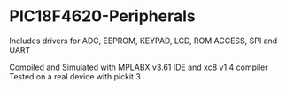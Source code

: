 # PIC18F4620-Peripherals
Includes drivers for ADC, EEPROM, KEYPAD, LCD, ROM ACCESS, SPI and UART

Compiled and Simulated with MPLABX v3.61 IDE and xc8 v1.4 compiler
Tested on a real device with pickit 3
